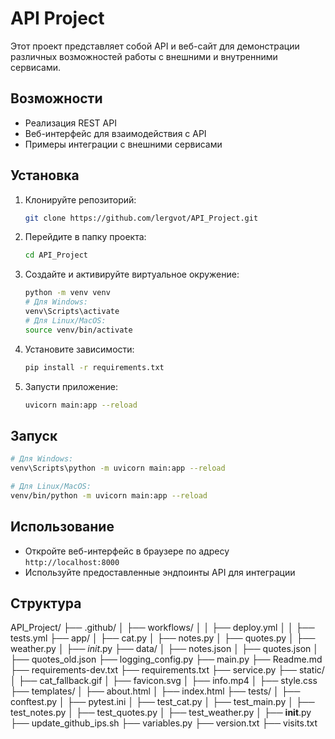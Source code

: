 # API Project

Этот проект представляет собой API и веб-сайт для демонстрации различных возможностей работы с внешними и внутренними сервисами.

## Возможности

- Реализация REST API
- Веб-интерфейс для взаимодействия с API
- Примеры интеграции с внешними сервисами

## Установка

1. Клонируйте репозиторий:
    ```bash
    git clone https://github.com/lergvot/API_Project.git
    ```
2. Перейдите в папку проекта:
    ```bash
    cd API_Project
    ```
3. Создайте и активируйте виртуальное окружение:
    ```bash
    python -m venv venv
    # Для Windows:
    venv\Scripts\activate
    # Для Linux/MacOS:
    source venv/bin/activate
    ```
4. Установите зависимости:
    ```bash
    pip install -r requirements.txt
    ```
4. Запусти приложение:
    ```bash
    uvicorn main:app --reload
    ```

## Запуск
```bash
# Для Windows:
venv\Scripts\python -m uvicorn main:app --reload

# Для Linux/MacOS:
venv/bin/python -m uvicorn main:app --reload
```

## Использование

- Откройте веб-интерфейс в браузере по адресу `http://localhost:8000`
- Используйте предоставленные эндпоинты API для интеграции

## Структура

API_Project/
├── .github/
│   ├── workflows/
│   │   ├── deploy.yml
│   │   ├── tests.yml
├── app/
│   ├── cat.py
│   ├── notes.py
│   ├── quotes.py
│   ├── weather.py
│   ├── _init_.py
├── data/
│   ├── notes.json
│   ├── quotes.json
│   ├── quotes_old.json
├── logging_config.py
├── main.py
├── Readme.md
├── requirements-dev.txt
├── requirements.txt
├── service.py
├── static/
│   ├── cat_fallback.gif
│   ├── favicon.svg
│   ├── info.mp4
│   ├── style.css
├── templates/
│   ├── about.html
│   ├── index.html
├── tests/
│   ├── conftest.py
│   ├── pytest.ini
│   ├── test_cat.py
│   ├── test_main.py
│   ├── test_notes.py
│   ├── test_quotes.py
│   ├── test_weather.py
│   ├── __init__.py
├── update_github_ips.sh
├── variables.py
├── version.txt
├── visits.txt

